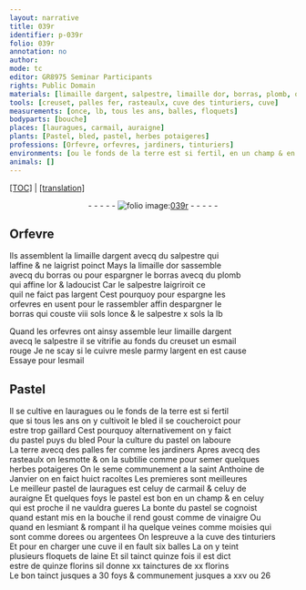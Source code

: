 ```yaml
---
layout: narrative
title: 039r
identifier: p-039r
folio: 039r
annotation: no
author:
mode: tc
editor: GR8975 Seminar Participants
rights: Public Domain
materials: [limaille dargent, salpestre, limaille dor, borras, plomb, or, argent, esmail rouge, cuivre, esmail, Pastel, fer, vinaigre, laine]
tools: [creuset, palles fer, rasteaulx, cuve des tinturiers, cuve]
measurements: [once, lb, tous les ans, balles, floquets]
bodyparts: [bouche]
places: [lauragues, carmail, auraigne]
plants: [Pastel, bled, pastel, herbes potaigeres]
professions: [Orfevre, orfevres, jardiners, tinturiers]
environments: [ou le fonds de la terre est si fertil, en un champ & en celuy qui est proche]
animals: []
---
```


 <p><a href="{{ site.baseurl }}/diplomatic/">[TOC]</a> | <a href="{{ site.baseurl }}/texts/p-039r_tl/" target="_blank">[translation]</a></p><div class="folio" align="center">- - - - - <a href="http://gallica.bnf.fr/ark:/12148/btv1b10500001g/f83.image" target="_blank"><img src="https://cu-mkp.github.io/2017-workshop-edition/assets/photo-icon.png" alt="folio image: " style="display:inline-block; margin-bottom:-3px;"/>039r</a> - - - - - </div>  
  

## <span class="pro">Orfevre</span>

 
Ils assemblent la <span class="m">limaille dargent</span> avecq du <span class="m">salpestre</span> qui<br/> laffine & ne laigrist poinct Mays la <span class="m">limaille dor</span> sassemble<br/> avecq du <span class="m">borras</span> ou pour espargner le <span class="m">borras</span> avecq du <span class="m">plomb</span><br/> qui affine l<span class="m">or</span> & ladoucist Car le <span class="m">salpestre</span> laigriroit ce<br/> quil ne faict pas l<span class="m">argent</span> Cest pourquoy pour espargne les<br/> <span class="pro">orfevres</span> en usent pour le rassembler affin despargner le<br/> <span class="m">borras</span> qui couste viii <span class="cn">s<span class="exp">ols</span></span> l<span class="ms">once</span> & le <span class="m">salpestre</span> x <span class="cn">s<span class="exp">ols</span></span> la <span class="ms">lb</span>
 
Quand les <span class="pro">orfevres</span> ont ainsy assemble leur <span class="m">limaille dargent</span><br/> avecq le <span class="m">salpestre</span> il se vitrifie au fonds du <span class="tl">creuset</span> un <span class="m">esmail<br/> rouge</span> Je ne scay si le <span class="m">cuivre</span> mesle parmy l<span class="m">argent</span> en est cause<br/> Essaye pour l<span class="m">esmail</span>
 
 
  

## <span class="m"><span class="pa">Pastel</span></span>

 
Il se cultive en <span class="pl">lauragues</span> <span class="env">ou le fonds de la terre est si fertil</span><br/> que si <span class="ms"><span class="tmp">tous les ans</span></span> on y cultivoit le <span class="pa">bled</span> il se coucheroict pour<br/> estre trop gaillard Cest pourquoy alternativement on y faict<br/> du <span class="pa">pastel</span> puys du <span class="pa">bled</span> Pour la culture du <span class="pa">pastel</span> on laboure<br/> La terre avecq des <span class="tl">palles <span class="m">fer</span></span> co<span class="exp">mm</span>e les <span class="pro">jardiners</span> Apres avecq des<br/> <span class="tl">rasteaulx</span> on lesmotte & on la subtilie co<span class="exp">mm</span>e pour semer quelques<br/> <span class="pa">herbes potaigeres</span> On le seme com<span class="exp">munem</span>ent <span class="tmp">a la <span class="pn">saint Anthoine</span> de<br/> Janvier</span> on en faict huict racoltes Les premieres sont meilleures<br/> Le meilleur <span class="pa">pastel</span> de <span class="pl">lauragues</span> est celuy de <span class="pl">carmail</span> & celuy de<br/> <span class="pl">auraigne</span> Et quelques foys le <span class="pa">pastel</span> est bon <span class="env">en un champ & en celuy<br/> qui est proche</span> il ne vauldra gueres La bonte du <span class="pa">pastel</span> se cognoist<br/> quand estant mis en la <span class="bp">bouche</span> il rend <span class="sn">goust comme de <span class="m">vinaigre</span></span> Ou<br/> quand en lesmiant & rompant il ha quelque veines co<span class="exp">mm</span>e moisies qui<br/> sont co<span class="exp">mm</span>e dorees ou argentees On lespreuve a la <span class="tl">cuve des <span class="pro">tinturiers</span></span><br/> Et pour en charger une <span class="tl">cuve</span> il en fault six <span class="ms">balles</span> La on y teint<br/> plusieurs <span class="ms">floquets</span> de <span class="m">laine</span> Et sil tainct quinze fois il est dict<br/> estre de quinze <span class="cn">florins</span> sil donne xx tainctures de xx <span class="cn">florins</span><br/> Le bon tainct jusques a 30 foys & co<span class="exp">mmune</span>ment jusques a xxv ou 26
 
 